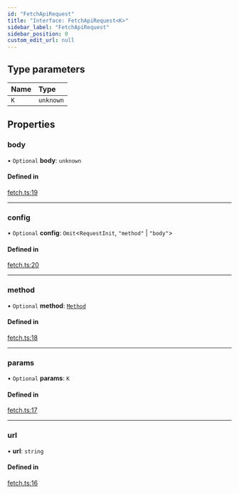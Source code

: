```yaml
---
id: "FetchApiRequest"
title: "Interface: FetchApiRequest<K>"
sidebar_label: "FetchApiRequest"
sidebar_position: 0
custom_edit_url: null
---
```


## Type parameters

| Name | Type |
| :------ | :------ |
| `K` | `unknown` |

## Properties

### body

• `Optional` **body**: `unknown`

#### Defined in

[fetch.ts:19](https://github.com/mbti-nf-team/frontend-libraries/blob/35d6e12/packages/fetch/src/fetch.ts#L19)

___

### config

• `Optional` **config**: `Omit`\<`RequestInit`, ``"method"`` \| ``"body"``\>

#### Defined in

[fetch.ts:20](https://github.com/mbti-nf-team/frontend-libraries/blob/35d6e12/packages/fetch/src/fetch.ts#L20)

___

### method

• `Optional` **method**: [`Method`](../modules.md#method)

#### Defined in

[fetch.ts:18](https://github.com/mbti-nf-team/frontend-libraries/blob/35d6e12/packages/fetch/src/fetch.ts#L18)

___

### params

• `Optional` **params**: `K`

#### Defined in

[fetch.ts:17](https://github.com/mbti-nf-team/frontend-libraries/blob/35d6e12/packages/fetch/src/fetch.ts#L17)

___

### url

• **url**: `string`

#### Defined in

[fetch.ts:16](https://github.com/mbti-nf-team/frontend-libraries/blob/35d6e12/packages/fetch/src/fetch.ts#L16)
